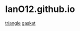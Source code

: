 # IanO12.github.io

[triangle](/triangle/triangle.html)
[gasket](https://iano12.github.io/gasket/gasket1-ostrander.html)
